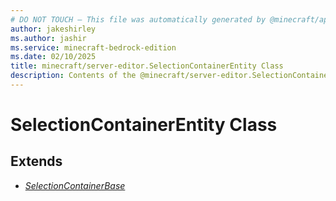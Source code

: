 ```yaml
---
# DO NOT TOUCH — This file was automatically generated by @minecraft/api-docs-generator, to report problems file an issue at https://github.com/Mojang/minecraft-scripting-libraries
author: jakeshirley
ms.author: jashir
ms.service: minecraft-bedrock-edition
ms.date: 02/10/2025
title: minecraft/server-editor.SelectionContainerEntity Class
description: Contents of the @minecraft/server-editor.SelectionContainerEntity class.
---
```

# SelectionContainerEntity Class

## Extends
- [*SelectionContainerBase*](SelectionContainerBase.md)
